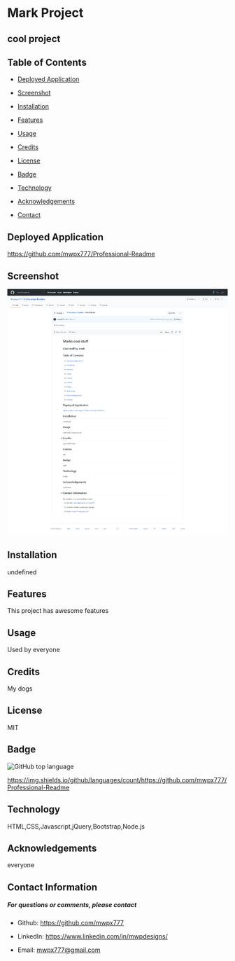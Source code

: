 

# **Mark Project**

## **cool project**

## **Table of Contents**

* [Deployed Application](#deployed-application)

* [Screenshot](#screenshot)

* [Installation](#installation)

* [Features](#features)

* [Usage](#usage)

* [Credits](#credits)

* [License](#license)

* [Badge](#badge)

* [Technology](#technology)

* [Acknowledgements](#acknowledgements)

* [Contact](#contact-information)

## **Deployed Application**
https://github.com/mwpx777/Professional-Readme

## **Screenshot**
![screenshot](assets/images/screenshot.png)

## **Installation**
undefined

## **Features**
This project has awesome features

## **Usage**
Used by everyone

## **Credits**
My dogs

## **License**
MIT

## **Badge**

![GitHub top language](https://img.shields.io/github/languages/top/https://github.com/mwpx777/Professional-Readme?style=plastic)

https://img.shields.io/github/languages/count/https://github.com/mwpx777/Professional-Readme


## **Technology**
HTML,CSS,Javascript,jQuery,Bootstrap,Node.js

## **Acknowledgements**
everyone

## **Contact Information**
##### For questions or comments, please contact

* Github: https://github.com/mwpx777

* LinkedIn: https://www.linkedin.com/in/mwpdesigns/

* Email: mwpx777@gmail.com

